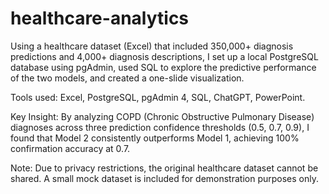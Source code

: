 # healthcare-analytics
Using a healthcare dataset (Excel) that included 350,000+ diagnosis predictions and 4,000+ diagnosis descriptions, I set up a local PostgreSQL database using pgAdmin, used SQL to explore the predictive performance of the two models, and created a one-slide visualization.

Tools used:
Excel, PostgreSQL, pgAdmin 4, SQL, ChatGPT, PowerPoint.

Key Insight: 
By analyzing COPD (Chronic Obstructive Pulmonary Disease) diagnoses across three prediction confidence thresholds (0.5, 0.7, 0.9), I found that Model 2 consistently outperforms Model 1, achieving 100% confirmation accuracy at 0.7.

Note:
Due to privacy restrictions, the original healthcare dataset cannot be shared. A small mock dataset is included for demonstration purposes only.
